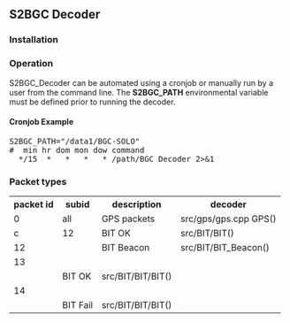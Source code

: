 <h2>S2BGC Decoder</h2>

<h3>Installation</h3>

<h3>Operation</h3>
<p>S2BGC_Decoder can be automated using a cronjob or manually run by a user from the command line. The <b>S2BGC_PATH</b> environmental variable must be defined prior to running the decoder.</p>
<h4>Cronjob Example</h4>
<pre>
S2BGC_PATH="/data1/BGC-SOLO"
#  min hr dom mon dow command
  */15  *   *   *   * /path/BGC_Decoder 2>&1
</pre>


<h3>Packet types</h3>
<table>
<tr><th>packet id</th><th>subid</th><th>description</th><th>decoder</th></tr>
<tr><td>0</td><td>all</td><td>GPS packets</td><td>src/gps/gps.cpp GPS()</td></tr>
<tr><td>c</td><td>12</td><td>BIT OK</td><td>src/BIT/BIT()</td></tr>
<tr><td>12</td><td></td><td>BIT Beacon</td><td>src/BIT/BIT_Beacon()</td></tr>
<tr><td>13</tr><td></td><td>BIT OK</td><td>src/BIT/BIT/BIT()</td></tr>
<tr><td>14</tr><td></td><td>BIT Fail</td><td>src/BIT/BIT/BIT()</td></tr>
</table>
